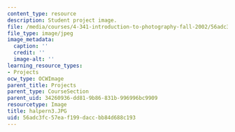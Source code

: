 ```yaml
---
content_type: resource
description: Student project image.
file: /media/courses/4-341-introduction-to-photography-fall-2002/56adc3fc57eaf199daccbb84d688c193_halpern3.JPG
file_type: image/jpeg
image_metadata:
  caption: ''
  credit: ''
  image-alt: ''
learning_resource_types:
- Projects
ocw_type: OCWImage
parent_title: Projects
parent_type: CourseSection
parent_uid: 34260936-dd81-9b86-831b-996996bc9909
resourcetype: Image
title: halpern3.JPG
uid: 56adc3fc-57ea-f199-dacc-bb84d688c193
---
```

